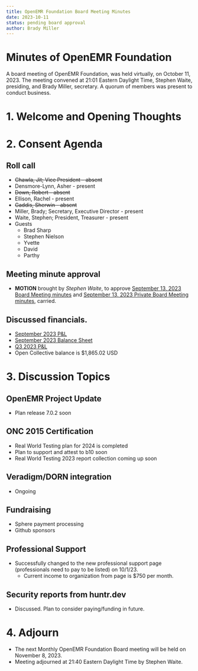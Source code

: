 ```yaml
---
title: OpenEMR Foundation Board Meeting Minutes
date: 2023-10-11
status: pending board approval
author: Brady Miller
---
```


# Minutes of OpenEMR Foundation

A board meeting of OpenEMR Foundation, was held virtually, on October 11, 2023. The meeting convened at 21:01 Eastern Daylight Time, Stephen Waite, presiding, and Brady Miller, secretary. A quorum of members was present to conduct business.

# 1. Welcome and Opening Thoughts

# 2. Consent Agenda
## Roll call
  - ~~Chawla, Jit; Vice President - absent~~
  - Densmore-Lynn, Asher - present
  - ~~Down, Robert - absent~~
  - Ellison, Rachel - present
  - ~~Gaddis, Sherwin - absent~~
  - Miller, Brady; Secretary, Executive Director - present
  - Waite, Stephen; President, Treasurer - present
  - Guests
    - Brad Sharp
    - Stephen Nielson
    - Yvette
    - David
    - Parthy
## Meeting minute approval
  - **MOTION** brought by _Stephen Waite_, to approve [September 13, 2023 Board Meeting minutes](https://github.com/openemr/foundation-minutes/blob/master/2023-09-13-Board.md) and [September 13, 2023 Private Board Meeting minutes](https://github.com/openemr/foundation-minutes/blob/master/2023-09-13-Board-PRIVATE.md), carried.

## Discussed financials.
  - [September 2023 P&L](https://community.open-emr.org/uploads/short-url/3UFJBSSSLAJQSuAKFnrhRuFmdL3.pdf)
  - [September 2023 Balance Sheet](https://community.open-emr.org/uploads/short-url/1ExIiSB6M9Btm3vqA0A2nqUe70D.pdf)
  - [Q3 2023 P&L](https://community.open-emr.org/uploads/short-url/tuIwPHepVw5ZVMtlr0kCSiRBXih.pdf)
  - Open Collective balance is $1,865.02 USD

# 3. Discussion Topics

## OpenEMR Project Update
  - Plan release 7.0.2 soon

## ONC 2015 Certification
  - Real World Testing plan for 2024 is completed
  - Plan to support and attest to b10 soon
  - Real World Testing 2023 report collection coming up soon

## Veradigm/DORN integration
  - Ongoing

## Fundraising
  - Sphere payment processing
  - Github sponsors

## Professional Support
  - Successfully changed to the new professional support page (professionals need to pay to be listed) on 10/1/23.
    - Current income to organization from page is $750 per month.

## Security reports from huntr.dev
  - Discussed. Plan to consider paying/funding in future.

# 4. Adjourn
  - The next Monthly OpenEMR Foundation Board meeting will be held on November 8, 2023.
  - Meeting adjourned at 21:40 Eastern Daylight Time by Stephen Waite.
  
